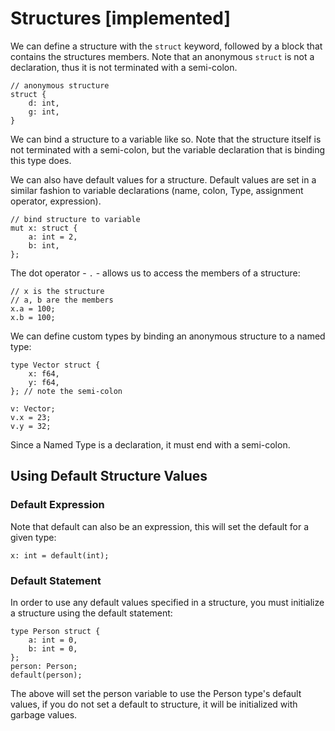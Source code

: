 # Structures [implemented]

We can define a structure with the `struct` keyword, followed by a block that
contains the structures members. Note that an anonymous `struct` is not a 
declaration, thus it is not terminated with a semi-colon.

```
// anonymous structure
struct {
    d: int,
    g: int,
}
```

We can bind a structure to a variable like so. Note that the structure itself
is not terminated with a semi-colon, but the variable declaration that is binding
this type does. 

We can also have default values for a structure. Default values are set in a 
similar fashion to variable declarations (name, colon, Type, assignment operator,
expression).

```
// bind structure to variable
mut x: struct {
    a: int = 2,
    b: int,
};
```

The dot operator - `.` - allows us to access the members of a structure:

```
// x is the structure
// a, b are the members
x.a = 100;
x.b = 100;
```

We can define custom types by binding an anonymous structure to a named type:

```
type Vector struct {
    x: f64,
    y: f64,
}; // note the semi-colon

v: Vector;
v.x = 23;
v.y = 32;
```

Since a Named Type is a declaration, it must end with a semi-colon.

## Using Default Structure Values
### Default Expression
Note that default can also be an expression, this will set the default for a
given type:

```
x: int = default(int);
```

### Default Statement
In order to use any default values specified in a structure, you must initialize
a structure using the default statement:

    type Person struct {
        a: int = 0,
        b: int = 0,
    };
    person: Person;
    default(person);
    
The above will set the person variable to use the Person type's default values, if
you do not set a default to structure, it will be initialized with garbage values.
